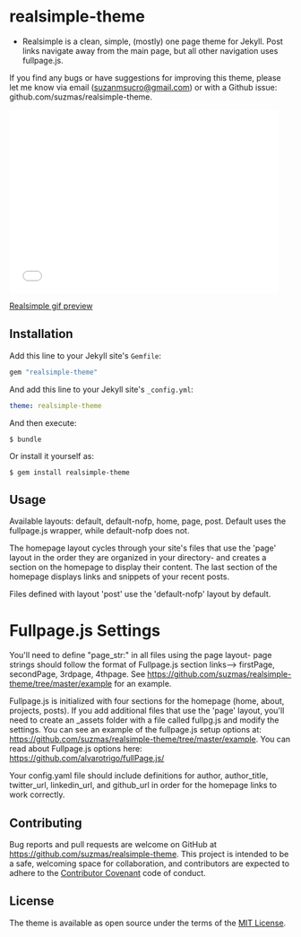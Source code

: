 # realsimple-theme

* Realsimple is a clean, simple, (mostly) one page theme for Jekyll. Post links navigate away from the main page, but all other navigation uses fullpage.js.

If you find any bugs or have suggestions for improving this theme, please let me know via email (suzanmsucro@gmail.com) or with a Github issue: github.com/suzmas/realsimple-theme.

<iframe src="//giphy.com/embed/uuGQhuT8kDzry" width="480" height="328" frameBorder="0" class="giphy-embed" allowFullScreen></iframe><p><a href="https://giphy.com/gifs/uuGQhuT8kDzry">Realsimple gif preview</a></p>


## Installation

Add this line to your Jekyll site's `Gemfile`:

```ruby
gem "realsimple-theme"
```

And add this line to your Jekyll site's `_config.yml`:

```yaml
theme: realsimple-theme
```

And then execute:

    $ bundle

Or install it yourself as:

    $ gem install realsimple-theme

## Usage

Available layouts: default, default-nofp, home, page, post. Default uses the fullpage.js wrapper, while default-nofp does not.

The homepage layout cycles through your site's files that use the 'page' layout in the order they are organized in your directory- and creates a section on the homepage to display their content. The last section of the homepage displays links and snippets of your recent posts.

Files defined with layout 'post' use the 'default-nofp' layout by default.

# Fullpage.js Settings

You'll need to define "page_str:" in all files using the page layout- page strings should follow the format of Fullpage.js section links--> firstPage, secondPage, 3rdpage, 4thpage. See https://github.com/suzmas/realsimple-theme/tree/master/example for an example.

Fullpage.js is initialized with four sections for the homepage (home, about, projects, posts). If you add additional files that use the 'page' layout, you'll need to create an _assets folder with a file called fullpg.js and modify the settings. You can see an example of the fullpage.js setup options at: https://github.com/suzmas/realsimple-theme/tree/master/example. You can read about Fullpage.js options here: https://github.com/alvarotrigo/fullPage.js/

Your config.yaml file should include definitions for author, author_title, twitter_url, linkedin_url, and github_url in order for the homepage links to work correctly.



## Contributing

Bug reports and pull requests are welcome on GitHub at https://github.com/suzmas/realsimple-theme. This project is intended to be a safe, welcoming space for collaboration, and contributors are expected to adhere to the [Contributor Covenant](http://contributor-covenant.org) code of conduct.



## License

The theme is available as open source under the terms of the [MIT License](https://opensource.org/licenses/MIT).
